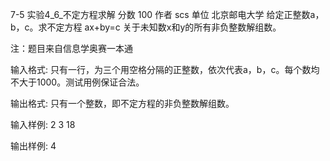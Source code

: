 7-5 实验4_6_不定方程求解
分数 100
作者 scs
单位 北京邮电大学
给定正整数a，b，c。求不定方程 ax+by=c 关于未知数x和y的所有非负整数解组数。

注：题目来自信息学奥赛一本通

输入格式:
只有一行，为三个用空格分隔的正整数，依次代表a，b，c。每个数均不大于1000。测试用例保证合法。

输出格式:
只有一个整数，即不定方程的非负整数解组数。

输入样例:
2 3 18

输出样例:
4
